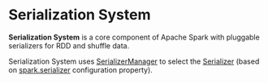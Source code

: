 # Serialization System

**Serialization System** is a core component of Apache Spark with pluggable serializers for RDD and shuffle data.

Serialization System uses [SerializerManager](SerializerManager.md) to select the [Serializer](Serializer.md) (based on [spark.serializer](../configuration-properties.md#spark.serializer) configuration property).
